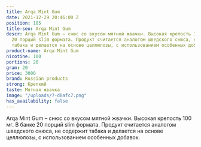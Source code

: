 ```yaml
---
title: Arqa Mint Gum
date: 2021-12-29 20:46:00 Z
position: 185
title-seo: Arqa Mint Gum
descr: Arqa Mint Gum – снюс со вкусом мятной жвачки. Высокая крепость 100 мг. В банке
  20 порций slim формата. Продукт считается аналогом шведского снюса, не содержит
  табака и делается на основе целлюлозы, с использованием особенных добавок.
product-name: Arqa Mint Gum
nicotine: 100
portions: 20
gram: 20
price: 3000
brand: Russian products
strong: Крепкий
taste: Мятная жвачка
image: "/uploads/7-d8afc7.png"
has_availability: false
---
```


Arqa Mint Gum – снюс со вкусом мятной жвачки. Высокая крепость 100 мг. В банке 20 порций slim формата. Продукт считается аналогом шведского снюса, не содержит табака и делается на основе целлюлозы, с использованием особенных добавок.

